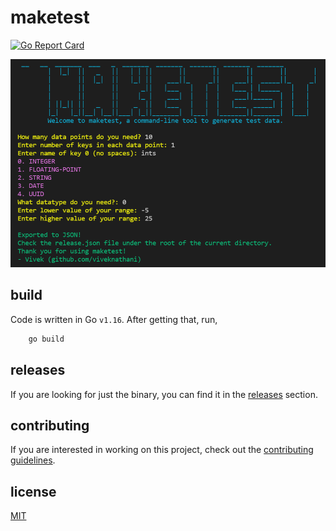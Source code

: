# maketest

[![Go Report Card](https://goreportcard.com/badge/github.com/viveknathani/maketest)](https://goreportcard.com/report/github.com/viveknathani/maketest)

<img src='./screenshot.png'>

## build

Code is written in Go `v1.16`.
After getting that, run, 
```bash
    go build 
``` 

## releases

If you are looking for just the binary, you can find it in the [releases](https://github.com/viveknathani/maketest/releases) section.

## contributing 

If you are interested in working on this project, check out the [contributing guidelines](./CONTRIBUTING.md).

## license

[MIT](./LICENSE.md)